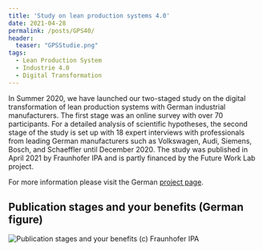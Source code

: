 ```yaml
---
title: 'Study on lean production systems 4.0'
date: 2021-04-28
permalink: /posts/GPS40/
header:
  teaser: "GPSStudie.png"
tags:
  - Lean Production System
  - Industrie 4.0
  - Digital Transformation
---
```


In Summer 2020, we have launched our two-staged study on the digital transformation of lean production systems with German industrial manufacturers. The first stage was an online survey with over 70 participants. For a detailed analysis of scientific hypotheses, the second stage of the study is set up with 18 expert interviews with professionals from leading German manufacturers such as Volkswagen, Audi, Siemens, Bosch, and Schaeffler until December 2020. The study was published in April 2021 by Fraunhofer IPA and is partly financed by the Future Work Lab project.

For more information please visit the German [project page](https://futureworklab.de/de/Framework/StudieGPS.html).


Publication stages and your benefits (German figure)
------
![Publication stages and your benefits](https://smsiscum.github.io/images/GPSStudie.png)
(c) Fraunhofer IPA

